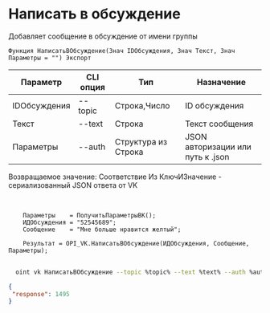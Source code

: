 ﻿---
sidebar_position: 4
---

# Написать в обсуждение
 Добавляет сообщение в обсуждение от имени группы



`Функция НаписатьВОбсуждение(Знач IDОбсуждения, Знач Текст, Знач Параметры = "") Экспорт`

  | Параметр | CLI опция | Тип | Назначение |
  |-|-|-|-|
  | IDОбсуждения | --topic | Строка,Число | ID обсуждения |
  | Текст | --text | Строка | Текст сообщения |
  | Параметры | --auth | Структура из Строка | JSON авторизации или путь к .json |

  
  Возвращаемое значение:   Соответствие Из КлючИЗначение - сериализованный JSON ответа от VK

<br/>




```bsl title="Пример кода"
    Параметры    = ПолучитьПараметрыВК();
    ИДОбсуждения = "52545689";
    Сообщение    = "Мне больше нравится желтый";

    Результат = OPI_VK.НаписатьВОбсуждение(ИДОбсуждения, Сообщение, Параметры);
```



```sh title="Пример команды CLI"
    
  oint vk НаписатьВОбсуждение --topic %topic% --text %text% --auth %auth%

```

```json title="Результат"
{
 "response": 1495
}
```

